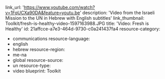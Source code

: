 link_url: 'https://www.youtube.com/watch?v=1FqUCXa90DA&feature=youtu.be'
description: 'Video from the Israeli Mission to the UN in Hebrew with English subtitles'
link_thumbnail: Toolkit/fresh-is-healthy-video-1597163988.JPG
title: 'Video: Fresh is Healthy'
id: 21affcce-a7e3-464d-9730-c0a241437fa4
resource-category:
  - communications
resource-language:
  - english
  - hebrew
resource-region:
  - me-na
  - global
resource-source:
  - un
resource-type:
  - video
blueprint: Toolkit
